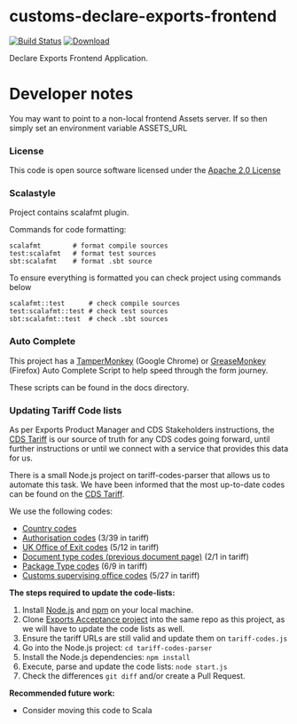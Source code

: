 # customs-declare-exports-frontend

[![Build Status](https://travis-ci.org/hmrc/customs-declare-exports-frontend.svg)](https://travis-ci.org/hmrc/customs-declare-exports-frontend) [ ![Download](https://api.bintray.com/packages/hmrc/releases/customs-declare-exports-frontend/images/download.svg) ](https://bintray.com/hmrc/releases/customs-declare-exports-frontend/_latestVersion)

Declare Exports Frontend Application.


# Developer notes
You may want to point to a non-local frontend Assets server.  If so then simply set an environment variable
ASSETS_URL

### License

This code is open source software licensed under the [Apache 2.0 License]("http://www.apache.org/licenses/LICENSE-2.0.html")

### Scalastyle

Project contains scalafmt plugin.

Commands for code formatting:

```
scalafmt        # format compile sources
test:scalafmt   # format test sources
sbt:scalafmt    # format .sbt source
```

To ensure everything is formatted you can check project using commands below

```
scalafmt::test      # check compile sources
test:scalafmt::test # check test sources
sbt:scalafmt::test  # check .sbt sources
```

### Auto Complete

This project has a 
[TamperMonkey](https://chrome.google.com/webstore/detail/tampermonkey/dhdgffkkebhmkfjojejmpbldmpobfkfo?hl=en) (Google Chrome)
or 
[GreaseMonkey](https://addons.mozilla.org/en-GB/firefox/addon/greasemonkey/) (Firefox)
Auto Complete Script to help speed through the form journey.

These scripts can be found in the docs directory.

### Updating Tariff Code lists

As per Exports Product Manager and CDS Stakeholders instructions, the [CDS Tariff](https://www.gov.uk/government/collections/uk-trade-tariff-volume-3-for-cds--2) 
is our source of truth for any CDS codes going forward, until further instructions or until we connect with a service that 
provides this data for us.

There is a small Node.js project on tariff-codes-parser that allows us to automate this task.
We have been informed that the most up-to-date codes can be found on the [CDS Tariff](https://www.gov.uk/government/collections/uk-trade-tariff-volume-3-for-cds--2).

We use the following codes:
 * [Country codes](https://www.gov.uk/government/publications/country-codes-for-the-customs-declaration-service)
 * [Authorisation codes](https://www.gov.uk/government/publications/authorisation-type-codes-for-data-element-339-of-the-customs-declaration-service) (3/39 in tariff)
 * [UK Office of Exit codes](https://www.gov.uk/government/publications/uk-customs-office-codes-for-data-element-512-of-the-customs-declaration-service) (5/12 in tariff)
 * [Document type codes (previous document page)](https://www.gov.uk/government/publications/previous-document-codes-for-data-element-21-of-the-customs-declaration-service) (2/1 in tariff)
 * [Package Type codes](https://www.gov.uk/government/publications/package-type-codes-for-data-element-69-of-the-customs-declaration-service) (6/9 in tariff)
 * [Customs supervising office codes](https://www.gov.uk/government/publications/supervising-office-codes-for-data-element-527-of-the-customs-declaration-service) (5/27 in tariff)

**The steps required to update the code-lists:** 
 1. Install [Node.js](https://nodejs.dev/learn/how-to-install-nodejs) and [npm](https://www.npmjs.com/get-npm) on your local machine.
 2. Clone [Exports Acceptance project](https://github.com/hmrc/cds-exports-acceptance) into the same repo as this project, as we will have to update the code lists as well. 
 3. Ensure the tariff URLs are still valid and update them on `tariff-codes.js`
 4. Go into the Node.js project: `cd tariff-codes-parser`    
 5. Install the Node.js dependencies:  `npm install`
 6. Execute, parse and update the code lists: `node start.js`
 7. Check the differences `git diff` and/or create a Pull Request.
 
 **Recommended future work:** 
  * Consider moving this code to Scala
